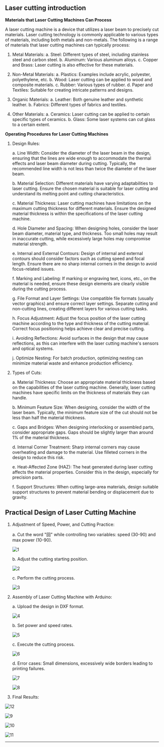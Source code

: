 
## Laser cutting introduction

**Materials that Laser Cutting Machines Can Process**

A laser cutting machine is a device that utilizes a laser beam to precisely cut materials. Laser cutting technology is commonly applicable to various types of materials, including both metals and non-metals. The following is a range of materials that laser cutting machines can typically process:

1. Metal Materials:
    a. Steel: Different types of steel, including stainless steel and carbon steel.
    b. Aluminum: Various aluminum alloys.
    c. Copper and Brass: Laser cutting is also effective for these materials.

2. Non-Metal Materials:
    a. Plastics: Examples include acrylic, polyester, polyethylene, etc.
    b. Wood: Laser cutting can be applied to wood and composite materials.
    c. Rubber: Various types of rubber.
    d. Paper and Textiles: Suitable for creating intricate patterns and designs.

3. Organic Materials:
    a. Leather: Both genuine leather and synthetic leather.
    b. Fabrics: Different types of fabrics and textiles.

4. Other Materials:
    a. Ceramics: Laser cutting can be applied to certain specific types of ceramics.
    b. Glass: Some laser systems can cut glass to a certain extent.

**Operating Procedures for Laser Cutting Machines**

1. Design Rules:

    a. Line Width: Consider the diameter of the laser beam in the design, ensuring that the lines are wide enough to accommodate the thermal effects and laser beam diameter during cutting. Typically, the recommended line width is not less than twice the diameter of the laser beam.

    b. Material Selection: Different materials have varying adaptabilities to laser cutting. Ensure the chosen material is suitable for laser cutting and understand its melting point and cutting characteristics.
    
    c. Material Thickness: Laser cutting machines have limitations on the maximum cutting thickness for different materials. Ensure the designed material thickness is within the specifications of the laser cutting machine.
    
    d. Hole Diameter and Spacing: When designing holes, consider the laser beam diameter, material type, and thickness. Too small holes may result in inaccurate cutting, while excessively large holes may compromise material strength.
    
    e. Internal and External Contours: Design of internal and external contours should consider factors such as cutting speed and focal length. Ensure there are no sharp internal corners in the design to avoid focus-related issues.
    
    f. Marking and Labeling: If marking or engraving text, icons, etc., on the material is needed, ensure these design elements are clearly visible during the cutting process.
   
    g. File Format and Layer Settings: Use compatible file formats (usually vector graphics) and ensure correct layer settings. Separate cutting and non-cutting lines, creating different layers for various cutting tasks.
    
    h. Focus Adjustment: Adjust the focus position of the laser cutting machine according to the type and thickness of the cutting material. Correct focus positioning helps achieve clear and precise cutting.
   
    i. Avoiding Reflections: Avoid surfaces in the design that may cause reflections, as this can interfere with the laser cutting machine's sensors and optical systems.
   
    j. Optimize Nesting: For batch production, optimizing nesting can minimize material waste and enhance production efficiency.

2. Types of Cuts:

    a. Material Thickness: Choose an appropriate material thickness based on the capabilities of the laser cutting machine. Generally, laser cutting machines have specific limits on the thickness of materials they can handle.

    b. Minimum Feature Size: When designing, consider the width of the laser beam. Typically, the minimum feature size of the cut should not be less than half the material thickness.
    
    c. Gaps and Bridges: When designing interlocking or assembled parts, consider appropriate gaps. Gaps should be slightly larger than around 1% of the material thickness.
    
    d. Internal Corner Treatment: Sharp internal corners may cause overheating and damage to the material. Use filleted corners in the design to reduce this risk.
    
    e. Heat-Affected Zone (HAZ): The heat generated during laser cutting affects the material properties. Consider this in the design, especially for precision parts.
    
    f. Support Structures: When cutting large-area materials, design suitable support structures to prevent material bending or displacement due to gravity.

## Practical Design of Laser Cutting Machine

1. Adjustment of Speed, Power, and Cutting Practice:
    
    a. Cut the word "回" while controlling two variables: speed (30-90) and max power (10-90).
   
   ![1](./img/1.jpeg)

    b. Adjust the cutting starting position.
   
   ![2](./img/2.jpeg)

    c. Perform the cutting process.

    ![3](./img/3.jpeg)

2. Assembly of Laser Cutting Machine with Arduino:
    
    a. Upload the design in DXF format.

    ![4](./img/4.jpeg)

    b. Set power and speed rates.

    ![5](./img/5.jpeg)

    c. Execute the cutting process.

    ![6](./img/6.jpeg)

    d. Error cases: Small dimensions, excessively wide borders leading to printing failures.

    ![7](./img/7.jpeg)

    ![8](./img/8.jpeg)

3. Final Results:

![12](./img/12.jpeg)

![9](./img/9.jpeg)

![10](./img/10.jpeg)

![11](./img/11.jpeg)

------
